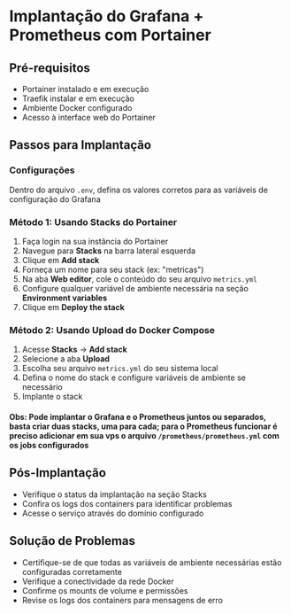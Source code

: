 # Implantação do Grafana + Prometheus com Portainer


## Pré-requisitos

- Portainer instalado e em execução
- Traefik instalar e em execução
- Ambiente Docker configurado
- Acesso à interface web do Portainer

## Passos para Implantação

### Configurações

Dentro do arquivo `.env`, defina os valores corretos para as variáveis de configuração do Grafana

### Método 1: Usando Stacks do Portainer

1. Faça login na sua instância do Portainer
2. Navegue para **Stacks** na barra lateral esquerda
3. Clique em **Add stack**
4. Forneça um nome para seu stack (ex: "metricas")
5. Na aba **Web editor**, cole o conteúdo do seu arquivo `metrics.yml`
6. Configure qualquer variável de ambiente necessária na seção **Environment variables**
7. Clique em **Deploy the stack**

### Método 2: Usando Upload do Docker Compose

1. Acesse **Stacks** → **Add stack**
2. Selecione a aba **Upload**
3. Escolha seu arquivo `metrics.yml` do seu sistema local
4. Defina o nome do stack e configure variáveis de ambiente se necessário
5. Implante o stack

#### **Obs:** Pode implantar o Grafana e o Prometheus juntos ou separados, basta criar duas stacks, uma para cada; para o Prometheus funcionar é preciso adicionar em sua vps o arquivo `/prometheus/prometheus.yml` com os jobs configurados

## Pós-Implantação

- Verifique o status da implantação na seção Stacks
- Confira os logs dos containers para identificar problemas
- Acesse o serviço através do domínio configurado

## Solução de Problemas

- Certifique-se de que todas as variáveis de ambiente necessárias estão configuradas corretamente
- Verifique a conectividade da rede Docker
- Confirme os mounts de volume e permissões
- Revise os logs dos containers para mensagens de erro